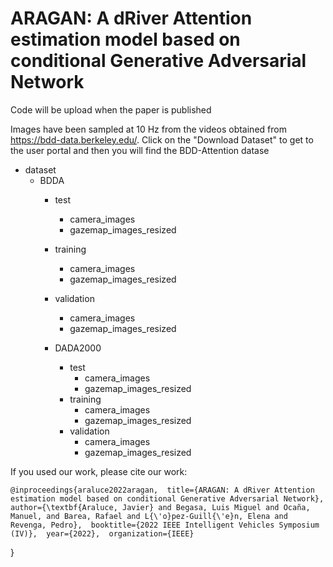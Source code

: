 # ARAGAN: A dRiver Attention estimation model based on conditional Generative Adversarial Network

Code will be upload when the paper is published

Images have been sampled at 10 Hz from the videos obtained from https://bdd-data.berkeley.edu/. Click on the "Download Dataset" to get to the user portal and then you will find the BDD-Attention datase

* dataset
  * BDDA
      * test
        * camera_images
        * gazemap_images_resized

      * training
        * camera_images
        * gazemap_images_resized

      * validation
        * camera_images
        * gazemap_images_resized

    * DADA2000
      * test
        * camera_images
        * gazemap_images_resized
      * training
        * camera_images
        * gazemap_images_resized
      * validation
        * camera_images
        * gazemap_images_resized

If you used our work, please cite our work:

    @inproceedings{araluce2022aragan,  title={ARAGAN: A dRiver Attention estimation model based on conditional Generative Adversarial Network},  author={\textbf{Araluce, Javier} and Begasa, Luis Miguel and Ocaña, Manuel, and Barea, Rafael and L{\'o}pez-Guill{\'e}n, Elena and Revenga, Pedro},  booktitle={2022 IEEE Intelligent Vehicles Symposium (IV)},  year={2022},  organization={IEEE}
}